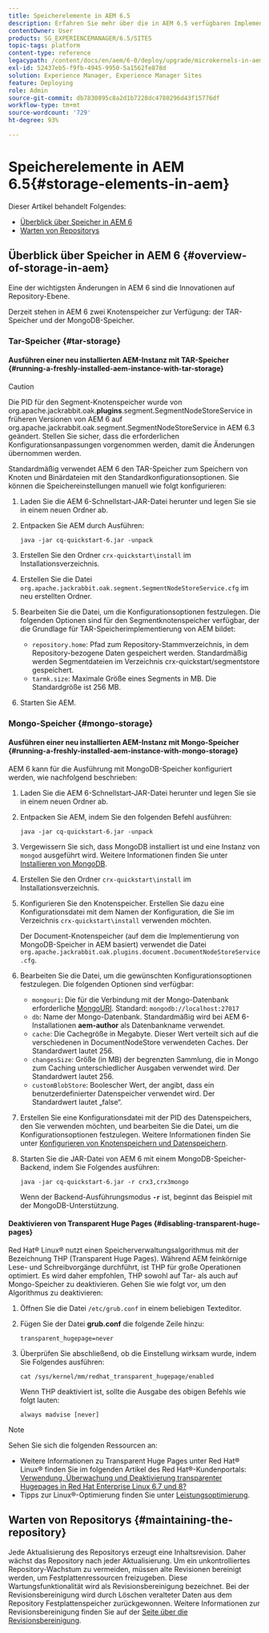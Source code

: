 ```yaml
---
title: Speicherelemente in AEM 6.5
description: Erfahren Sie mehr über die in AEM 6.5 verfügbaren Implementierungen des Knotenspeichers und über die Pflege des Repositorys.
contentOwner: User
products: SG_EXPERIENCEMANAGER/6.5/SITES
topic-tags: platform
content-type: reference
legacypath: /content/docs/en/aem/6-0/deploy/upgrade/microkernels-in-aem-6-0
exl-id: 52437eb5-f9fb-4945-9950-5a1562fe878d
solution: Experience Manager, Experience Manager Sites
feature: Deploying
role: Admin
source-git-commit: db7830895c8a2d1b7228dc4780296d43f15776df
workflow-type: tm+mt
source-wordcount: '729'
ht-degree: 93%

---
```


# Speicherelemente in AEM 6.5{#storage-elements-in-aem}

Dieser Artikel behandelt Folgendes:

* [Überblick über Speicher in AEM 6](/help/sites-deploying/storage-elements-in-aem-6.md#overview-of-storage-in-aem)
* [Warten von Repositorys](/help/sites-deploying/storage-elements-in-aem-6.md#maintaining-the-repository)

## Überblick über Speicher in AEM 6 {#overview-of-storage-in-aem}

Eine der wichtigsten Änderungen in AEM 6 sind die Innovationen auf Repository-Ebene.

Derzeit stehen in AEM 6 zwei Knotenspeicher zur Verfügung: der TAR-Speicher und der MongoDB-Speicher.

### Tar-Speicher {#tar-storage}

#### Ausführen einer neu installierten AEM-Instanz mit TAR-Speicher {#running-a-freshly-installed-aem-instance-with-tar-storage}

>[!CAUTION]
>
>Die PID für den Segment-Knotenspeicher wurde von org.apache.jackrabbit.oak.**plugins**.segment.SegmentNodeStoreService in früheren Versionen von AEM 6 auf org.apache.jackrabbit.oak.segment.SegmentNodeStoreService in AEM 6.3 geändert. Stellen Sie sicher, dass die erforderlichen Konfigurationsanpassungen vorgenommen werden, damit die Änderungen übernommen werden.

Standardmäßig verwendet AEM 6 den TAR-Speicher zum Speichern von Knoten und Binärdateien mit den Standardkonfigurationsoptionen. Sie können die Speichereinstellungen manuell wie folgt konfigurieren:

1. Laden Sie die AEM 6-Schnellstart-JAR-Datei herunter und legen Sie sie in einem neuen Ordner ab.
1. Entpacken Sie AEM durch Ausführen:

   `java -jar cq-quickstart-6.jar -unpack`

1. Erstellen Sie den Ordner `crx-quickstart\install` im Installationsverzeichnis.

1. Erstellen Sie die Datei `org.apache.jackrabbit.oak.segment.SegmentNodeStoreService.cfg` im neu erstellten Ordner.

1. Bearbeiten Sie die Datei, um die Konfigurationsoptionen festzulegen. Die folgenden Optionen sind für den Segmentknotenspeicher verfügbar, der die Grundlage für TAR-Speicherimplementierung von AEM bildet:

   * `repository.home`: Pfad zum Repository-Stammverzeichnis, in dem Repository-bezogene Daten gespeichert werden. Standardmäßig werden Segmentdateien im Verzeichnis crx-quickstart/segmentstore gespeichert.
   * `tarmk.size`: Maximale Größe eines Segments in MB. Die Standardgröße ist 256 MB.

1. Starten Sie AEM.

### Mongo-Speicher {#mongo-storage}

#### Ausführen einer neu installierten AEM-Instanz mit Mongo-Speicher {#running-a-freshly-installed-aem-instance-with-mongo-storage}

AEM 6 kann für die Ausführung mit MongoDB-Speicher konfiguriert werden, wie nachfolgend beschrieben:

1. Laden Sie die AEM 6-Schnellstart-JAR-Datei herunter und legen Sie sie in einem neuen Ordner ab.
1. Entpacken Sie AEM, indem Sie den folgenden Befehl ausführen:

   `java -jar cq-quickstart-6.jar -unpack`

1. Vergewissern Sie sich, dass MongoDB installiert ist und eine Instanz von `mongod` ausgeführt wird. Weitere Informationen finden Sie unter [Installieren von MongoDB](https://docs.mongodb.org/manual/installation/).
1. Erstellen Sie den Ordner `crx-quickstart\install` im Installationsverzeichnis.
1. Konfigurieren Sie den Knotenspeicher. Erstellen Sie dazu eine Konfigurationsdatei mit dem Namen der Konfiguration, die Sie im Verzeichnis `crx-quickstart\install` verwenden möchten.

   Der Document-Knotenspeicher (auf dem die Implementierung von MongoDB-Speicher in AEM basiert) verwendet die Datei `org.apache.jackrabbit.oak.plugins.document.DocumentNodeStoreService.cfg`.

1. Bearbeiten Sie die Datei, um die gewünschten Konfigurationsoptionen festzulegen. Die folgenden Optionen sind verfügbar:

   * `mongouri`: Die für die Verbindung mit der Mongo-Datenbank erforderliche [MongoURI](https://docs.mongodb.org/manual/reference/connection-string/). Standard: `mongodb://localhost:27017`
   * `db`: Name der Mongo-Datenbank. Standardmäßig wird bei AEM 6-Installationen **aem-author** als Datenbankname verwendet.
   * `cache`: Die Cachegröße in Megabyte. Dieser Wert verteilt sich auf die verschiedenen in DocumentNodeStore verwendeten Caches. Der Standardwert lautet 256.
   * `changesSize`: Größe (in MB) der begrenzten Sammlung, die in Mongo zum Caching unterschiedlicher Ausgaben verwendet wird. Der Standardwert lautet 256.
   * `customBlobStore`: Boolescher Wert, der angibt, dass ein benutzerdefinierter Datenspeicher verwendet wird. Der Standardwert lautet „false“.

1. Erstellen Sie eine Konfigurationsdatei mit der PID des Datenspeichers, den Sie verwenden möchten, und bearbeiten Sie die Datei, um die Konfigurationsoptionen festzulegen. Weitere Informationen finden Sie unter [Konfigurieren von Knotenspeichern und Datenspeichern](/help/sites-deploying/data-store-config.md).

1. Starten Sie die JAR-Datei von AEM 6 mit einem MongoDB-Speicher-Backend, indem Sie Folgendes ausführen:

   ```shell
   java -jar cq-quickstart-6.jar -r crx3,crx3mongo
   ```

   Wenn der Backend-Ausführungsmodus **`-r`** ist, beginnt das Beispiel mit der MongoDB-Unterstützung.

#### Deaktivieren von Transparent Huge Pages {#disabling-transparent-huge-pages}

Red Hat® Linux® nutzt einen Speicherverwaltungsalgorithmus mit der Bezeichnung THP (Transparent Huge Pages). Während AEM feinkörnige Lese- und Schreibvorgänge durchführt, ist THP für große Operationen optimiert. Es wird daher empfohlen, THP sowohl auf Tar- als auch auf Mongo-Speicher zu deaktivieren. Gehen Sie wie folgt vor, um den Algorithmus zu deaktivieren:

1. Öffnen Sie die Datei `/etc/grub.conf` in einem beliebigen Texteditor.
1. Fügen Sie der Datei **grub.conf** die folgende Zeile hinzu:

   ```
   transparent_hugepage=never
   ```

1. Überprüfen Sie abschließend, ob die Einstellung wirksam wurde, indem Sie Folgendes ausführen:

   ```
   cat /sys/kernel/mm/redhat_transparent_hugepage/enabled
   ```

   Wenn THP deaktiviert ist, sollte die Ausgabe des obigen Befehls wie folgt lauten:

   ```
   always madvise [never]
   ```

>[!NOTE]
>
>Sehen Sie sich die folgenden Ressourcen an:
>
>* Weitere Informationen zu Transparent Huge Pages unter Red Hat® Linux® finden Sie im folgenden Artikel des Red Hat®-Kundenportals: [Verwendung, Überwachung und Deaktivierung transparenter Hugepages in Red Hat Enterprise Linux 6,7 und 8?](https://access.redhat.com/solutions/46111)
>* Tipps zur Linux®-Optimierung finden Sie unter [Leistungsoptimierung](/help/sites-deploying/configuring-performance.md).
>

## Warten von Repositorys {#maintaining-the-repository}

Jede Aktualisierung des Repositorys erzeugt eine Inhaltsrevision. Daher wächst das Repository nach jeder Aktualisierung. Um ein unkontrolliertes Repository-Wachstum zu vermeiden, müssen alte Revisionen bereinigt werden, um Festplattenressourcen freizugeben. Diese Wartungsfunktionalität wird als Revisionsbereinigung bezeichnet. Bei der Revisionsbereinigung wird durch Löschen veralteter Daten aus dem Repository Festplattenspeicher zurückgewonnen. Weitere Informationen zur Revisionsbereinigung finden Sie auf der [Seite über die Revisionsbereinigung](/help/sites-deploying/revision-cleanup.md).
